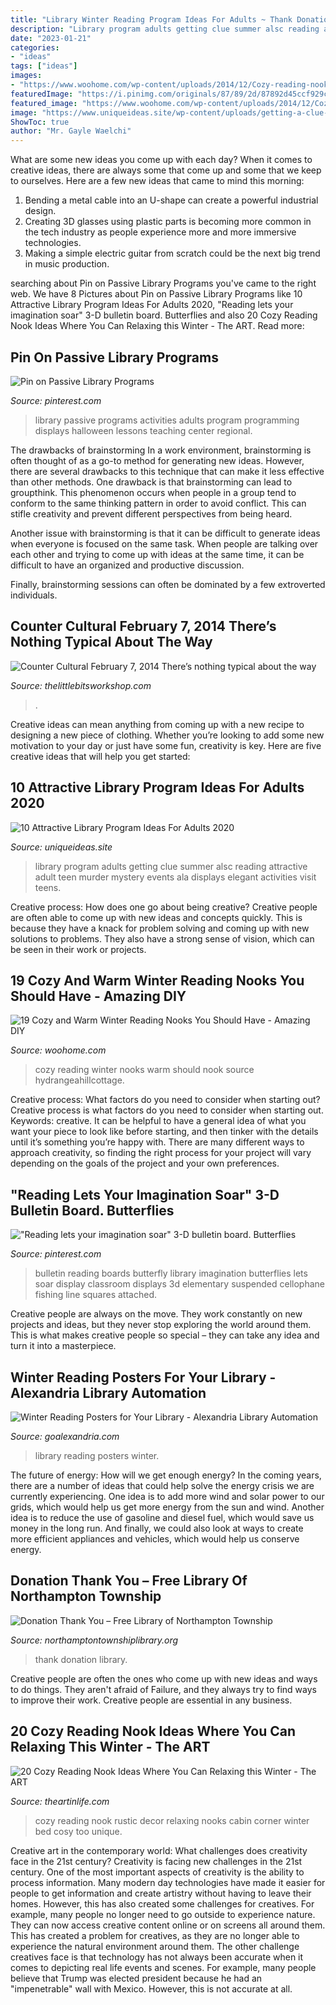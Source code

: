 ```yaml
---
title: "Library Winter Reading Program Ideas For Adults ~ Thank Donation Library"
description: "Library program adults getting clue summer alsc reading attractive adult teen murder mystery events ala displays elegant activities visit teens"
date: "2023-01-21"
categories:
- "ideas"
tags: ["ideas"]
images:
- "https://www.woohome.com/wp-content/uploads/2014/12/Cozy-reading-nook-for-this-winter-11.jpg"
featuredImage: "https://i.pinimg.com/originals/87/89/2d/87892d45ccf929cba397292daeabf87d.jpg"
featured_image: "https://www.woohome.com/wp-content/uploads/2014/12/Cozy-reading-nook-for-this-winter-11.jpg"
image: "https://www.uniqueideas.site/wp-content/uploads/getting-a-clue-at-the-library-alsc-blog.jpg"
ShowToc: true
author: "Mr. Gayle Waelchi"
---
```



What are some new ideas you come up with each day?
When it comes to creative ideas, there are always some that come up and some that we keep to ourselves. Here are a few new ideas that came to mind this morning: 
1. Bending a metal cable into an U-shape can create a powerful industrial design.
2. Creating 3D glasses using plastic parts is becoming more common in the tech industry as people experience more and more immersive technologies.
3. Making a simple electric guitar from scratch could be the next big trend in music production.

	

		
searching about Pin on Passive Library Programs you've came to the right web. We have 8 Pictures about Pin on Passive Library Programs like 10 Attractive Library Program Ideas For Adults 2020, &quot;Reading lets your imagination soar&quot; 3-D bulletin board. Butterflies and also 20 Cozy Reading Nook Ideas Where You Can Relaxing this Winter - The ART. Read more:
		
    
## Pin On Passive Library Programs

<img loading=lazy src="https://i.pinimg.com/736x/b4/e4/50/b4e4507281862f719cc62cb2ce40c891--pipe-cleaners-library-ideas.jpg" onerror="this.onerror=null;this.src='https://tse4.mm.bing.net/th?id=OIP.wbFqJMKrKIoAgyk2S1FCLQC7FN&amp;pid=15.1';" alt="Pin on Passive Library Programs">

_Source: pinterest.com_

>library passive programs activities adults program programming displays halloween lessons teaching center regional. 

	

The drawbacks of brainstorming
In a work environment, brainstorming is often thought of as a go-to method for generating new ideas. However, there are several drawbacks to this technique that can make it less effective than other methods.
One drawback is that brainstorming can lead to groupthink. This phenomenon occurs when people in a group tend to conform to the same thinking pattern in order to avoid conflict. This can stifle creativity and prevent different perspectives from being heard.

Another issue with brainstorming is that it can be difficult to generate ideas when everyone is focused on the same task. When people are talking over each other and trying to come up with ideas at the same time, it can be difficult to have an organized and productive discussion.

Finally, brainstorming sessions can often be dominated by a few extroverted individuals.

    
## Counter Cultural February 7, 2014 There’s Nothing Typical About The Way

<img loading=lazy src="http://thelittlebitsworkshop.com/thelittlebitsworkshop.com/Resources/Archive_files/shapeimage_28.png" onerror="this.onerror=null;this.src='https://tse4.mm.bing.net/th?id=OIP.93mLlACo286Wm46L7FIEVwAAAA&amp;pid=15.1';" alt="Counter Cultural February 7, 2014 There’s nothing typical about the way">

_Source: thelittlebitsworkshop.com_

>. 

	

Creative ideas can mean anything from coming up with a new recipe to designing a new piece of clothing. Whether you’re looking to add some new motivation to your day or just have some fun, creativity is key. Here are five creative ideas that will help you get started: 

    
## 10 Attractive Library Program Ideas For Adults 2020

<img loading=lazy src="https://www.uniqueideas.site/wp-content/uploads/getting-a-clue-at-the-library-alsc-blog.jpg" onerror="this.onerror=null;this.src='https://tse2.mm.bing.net/th?id=OIP.yZ7GKxzwygxr-o1X_mY14wHaJ4&amp;pid=15.1';" alt="10 Attractive Library Program Ideas For Adults 2020">

_Source: uniqueideas.site_

>library program adults getting clue summer alsc reading attractive adult teen murder mystery events ala displays elegant activities visit teens. 

	

Creative process: How does one go about being creative?
Creative people are often able to come up with new ideas and concepts quickly. This is because they have a knack for problem solving and coming up with new solutions to problems. They also have a strong sense of vision, which can be seen in their work or projects.

    
## 19 Cozy And Warm Winter Reading Nooks You Should Have - Amazing DIY

<img loading=lazy src="https://www.woohome.com/wp-content/uploads/2014/12/Cozy-reading-nook-for-this-winter-11.jpg" onerror="this.onerror=null;this.src='https://tse2.mm.bing.net/th?id=OIP.UmjSbXSlGE9WllABfEl9XAHaKN&amp;pid=15.1';" alt="19 Cozy and Warm Winter Reading Nooks You Should Have - Amazing DIY">

_Source: woohome.com_

>cozy reading winter nooks warm should nook source hydrangeahillcottage. 

	

Creative process: What factors do you need to consider when starting out?
Creative process is what factors do you need to consider when starting out. Keywords: creative. It can be helpful to have a general idea of what you want your piece to look like before starting, and then tinker with the details until it’s something you’re happy with. There are many different ways to approach creativity, so finding the right process for your project will vary depending on the goals of the project and your own preferences.

    
## &quot;Reading Lets Your Imagination Soar&quot; 3-D Bulletin Board. Butterflies

<img loading=lazy src="https://i.pinimg.com/originals/87/89/2d/87892d45ccf929cba397292daeabf87d.jpg" onerror="this.onerror=null;this.src='https://tse3.mm.bing.net/th?id=OIP.7c7U7R3FMQamTLTLmAdLoQHaJ4&amp;pid=15.1';" alt="&quot;Reading lets your imagination soar&quot; 3-D bulletin board. Butterflies">

_Source: pinterest.com_

>bulletin reading boards butterfly library imagination butterflies lets soar display classroom displays 3d elementary suspended cellophane fishing line squares attached. 

	

Creative people are always on the move. They work constantly on new projects and ideas, but they never stop exploring the world around them. This is what makes creative people so special – they can take any idea and turn it into a masterpiece.

    
## Winter Reading Posters For Your Library - Alexandria Library Automation

<img loading=lazy src="https://www.goalexandria.com/wp-content/uploads/2016/12/AlexWinterCoolbook8x11.jpg" onerror="this.onerror=null;this.src='https://tse2.mm.bing.net/th?id=OIP.KsTV8pO1gO-cvO3FOK-gyQHaJX&amp;pid=15.1';" alt="Winter Reading Posters for Your Library - Alexandria Library Automation">

_Source: goalexandria.com_

>library reading posters winter. 

	

The future of energy: How will we get enough energy?
In the coming years, there are a number of ideas that could help solve the energy crisis we are currently experiencing. One idea is to add more wind and solar power to our grids, which would help us get more energy from the sun and wind. Another idea is to reduce the use of gasoline and diesel fuel, which would save us money in the long run. And finally, we could also look at ways to create more efficient appliances and vehicles, which would help us conserve energy.

    
## Donation Thank You – Free Library Of Northampton Township

<img loading=lazy src="https://www.northamptontownshiplibrary.org/wp-content/uploads/2015/11/Thank-You-1.jpg" onerror="this.onerror=null;this.src='https://tse4.mm.bing.net/th?id=OIP.cInXpLBFQR0F9n3Kzn33JQHaHa&amp;pid=15.1';" alt="Donation Thank You – Free Library of Northampton Township">

_Source: northamptontownshiplibrary.org_

>thank donation library. 

	

Creative people are often the ones who come up with new ideas and ways to do things. They aren't afraid of Failure, and they always try to find ways to improve their work. Creative people are essential in any business.

    
## 20 Cozy Reading Nook Ideas Where You Can Relaxing This Winter - The ART

<img loading=lazy src="http://theartinlife.com/wp-content/uploads/2017/01/Reading-Nook19-The-art-in-life.jpg" onerror="this.onerror=null;this.src='https://tse2.mm.bing.net/th?id=OIP.13BGJEwmVQcO06ALSciQSQHaLH&amp;pid=15.1';" alt="20 Cozy Reading Nook Ideas Where You Can Relaxing this Winter - The ART">

_Source: theartinlife.com_

>cozy reading nook rustic decor relaxing nooks cabin corner winter bed cosy too unique. 

	

Creative art in the contemporary world: What challenges does creativity face in the 21st century?
Creativity is facing new challenges in the 21st century. One of the most important aspects of creativity is the ability to process information. Many modern day technologies have made it easier for people to get information and create artistry without having to leave their homes. However, this has also created some challenges for creatives. For example, many people no longer need to go outside to experience nature. They can now access creative content online or on screens all around them. This has created a problem for creatives, as they are no longer able to experience the natural environment around them. The other challenge creatives face is that technology has not always been accurate when it comes to depicting real life events and scenes. For example, many people believe that Trump was elected president because he had an "impenetrable" wall with Mexico. However, this is not accurate at all.

